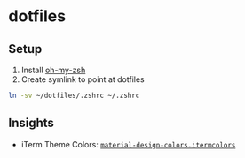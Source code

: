# dotfiles

## Setup

1. Install [oh-my-zsh](https://ohmyz.sh/)
2. Create symlink to point at dotfiles
```sh
ln -sv ~/dotfiles/.zshrc ~/.zshrc
```

## Insights
- iTerm Theme Colors: [`material-design-colors.itermcolors`](https://github.com/EoinTraynor/dotfiles/blob/master/.oh-my-zsh/zsh_custom/colors/material-design-colors.itermcolors)
